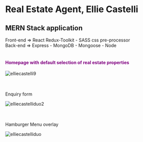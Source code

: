 <h1>Real Estate Agent, Ellie Castelli</h1>

<h2>MERN Stack application</h2>
Front-end => React Redux-Toolkit - SASS css pre-processor <br>
Back-end  => Express - MongoDB - Mongoose - Node<br><br>


<h4><span style="color:purple">Homepage with default selection of real estate properties</span></h4>

![elliecastelli9](https://user-images.githubusercontent.com/38325801/185565594-6ac60926-d914-48b0-beaa-8d09db70eb68.png)<br><br><br>

Enquiry form<p>
![elliecastelliduo2](https://user-images.githubusercontent.com/38325801/185565545-ab3a1cb4-5f8f-4695-bcf6-ee27a8d84f9f.png)<br><br><br>

Hamburger Menu overlay<p>
![elliecastelliduo](https://user-images.githubusercontent.com/38325801/182094619-bb703d6e-f94d-456b-a89b-809455d63204.png)<br><br><br>